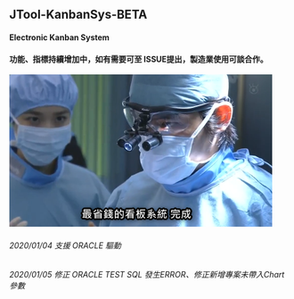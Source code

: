 ## JTool-KanbanSys-BETA
#### Electronic Kanban System
#### 功能、指標持續增加中，如有需要可至 ISSUE提出，製造業使用可談合作。


![image](https://github.com/ucandoit1010/JTool-KanbanSys/blob/master/2020-01-17_22h09_09.png)

###### 2020/01/04 支援 ORACLE 驅動
###### 2020/01/05 修正 ORACLE TEST SQL 發生ERROR、修正新增專案未帶入Chart參數
